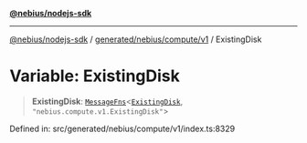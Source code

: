 [**@nebius/nodejs-sdk**](../../../../../README.md)

***

[@nebius/nodejs-sdk](../../../../../README.md) / [generated/nebius/compute/v1](../README.md) / ExistingDisk

# Variable: ExistingDisk

> **ExistingDisk**: [`MessageFns`](../../../../../runtime/protos/core/interfaces/MessageFns.md)\<[`ExistingDisk`](../interfaces/ExistingDisk.md), `"nebius.compute.v1.ExistingDisk"`\>

Defined in: src/generated/nebius/compute/v1/index.ts:8329
